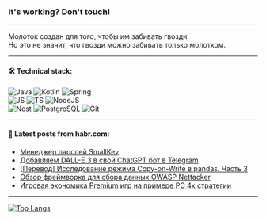 ### It's working? Don't touch!

---
Молоток создан для того, чтобы им забивать гвозди. <br>
Но это не значит, что гвозди можно забивать только молотком.

---

#### 🛠️ Technical stack:

![Java](https://img.shields.io/badge/Java-informational?logo=Oracle&style=flat&logoColor=white&color=FF4500)
![Kotlin](https://img.shields.io/badge/Kotlin-informational?logo=Kotlin&style=flat&logoColor=white&color=774D97)
![Spring](https://img.shields.io/badge/SpringBoot-informational?logo=SpringBoot&style=flat&logoColor=white&color=6DB33F) <br>
![JS](https://img.shields.io/badge/JS-informational?logo=javaScript&style=flat&logoColor=black&color=F7Df1E)
![TS](https://img.shields.io/badge/TypeScript-informational?logo=typeScript&style=flat&logoColor=black&color=0667A8)
![NodeJS](https://img.shields.io/badge/NodeJS-informational?logo=node.js&style=flat&logoColor=white&color=70A760) <br>
![Nest](https://img.shields.io/badge/NestJS-informational?logo=NestJS&style=flat&logoColor=white&color=E0234E)
![PostgreSQL](https://img.shields.io/badge/PostgreSQL-informational?logo=PostgreSQL&style=flat&logoColor=white&color=DAA520)
![Git](https://img.shields.io/badge/Git-informational?logo=git&style=flat&logoColor=white&color=778899)

___

#### 💬 Latest posts from habr.com:

<!-- BLOG-POST-LIST:START -->
- [Менеджер паролей SmallKey](https://habr.com/ru/articles/773078/?utm_source=habrahabr&utm_medium=rss&utm_campaign=773078)
- [Добавляем DALL-E 3 в свой ChatGPT бот в Telegram](https://habr.com/ru/articles/773528/?utm_source=habrahabr&utm_medium=rss&utm_campaign=773528)
- [[Перевод] Исследование режима Copy-on-Write в pandas. Часть 3](https://habr.com/ru/companies/wunderfund/articles/769180/?utm_source=habrahabr&utm_medium=rss&utm_campaign=769180)
- [Обзор фреймворка для сбора данных OWASP Nettacker](https://habr.com/ru/companies/first/articles/773474/?utm_source=habrahabr&utm_medium=rss&utm_campaign=773474)
- [Игровая экономика Premium игр на примере PC 4х стратегии](https://habr.com/ru/articles/773186/?utm_source=habrahabr&utm_medium=rss&utm_campaign=773186)
<!-- BLOG-POST-LIST:END -->

---
[![Top Langs](https://github-readme-stats-git-master-advtsetting-gmailcom.vercel.app/api/top-langs/?username=zloylis&langs_count=10&hide_title=false&title_color=e6edf3&size_weight=0.5&count_weight=0.5&layout=compact&hide_border=true&theme=dracula)](https://github.com/zloylis)

<!-- ![GitHub stats](https://github-readme-stats-git-master-advtsetting-gmailcom.vercel.app/api?username=zloylis&show_icons=true&hide_border=true&theme=dracula&hide_title=true&include_all_commits=true&count_private=true&hide=contribs&hide_rank=true) -->
